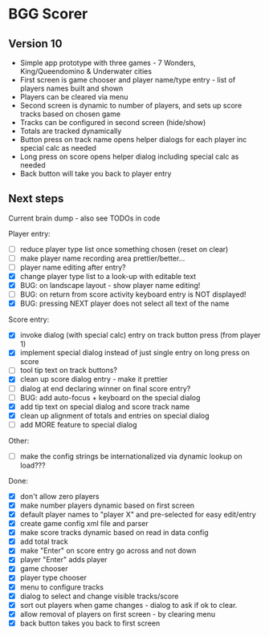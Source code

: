 # BGG Scorer

## Version 10

* Simple app prototype with three games - 7 Wonders, King/Queendomino & Underwater cities
* First screen is game chooser and player name/type entry - list of players names built and shown
* Players can be cleared via menu
* Second screen is dynamic to number of players, and sets up score tracks based on chosen game
* Tracks can be configured in second screen (hide/show)
* Totals are tracked dynamically
* Button press on track name opens helper dialogs for each player inc special calc as needed
* Long press on score opens helper dialog including special calc as needed
* Back button will take you back to player entry

## Next steps
Current brain dump - also see TODOs in code

Player entry:
- [ ] reduce player type list once something chosen (reset on clear)
- [ ] make player name recording area prettier/better...
- [ ] player name editing after entry?
- [x] change player type list to a look-up with editable text
- [x] BUG: on landscape layout - show player name editing!
- [ ] BUG: on return from score activity keyboard entry is NOT displayed!
- [x] BUG: pressing NEXT player does not select all text of the name

Score entry:
- [x] invoke dialog (with special calc) entry on track button press (from player 1)
- [x] implement special dialog instead of just single entry on long press on score
- [ ] tool tip text on track buttons?
- [x] clean up score dialog entry - make it prettier
- [ ] dialog at end declaring winner on final score entry?
- [ ] BUG: add auto-focus + keyboard on the special dialog
- [x] add tip text on special dialog and score track name
- [x] clean up alignment of totals and entries on special dialog
- [ ] add MORE feature to special dialog

Other:
- [ ] make the config strings be internationalized via dynamic lookup on load???

Done:
- [x] don't allow zero players
- [x] make number players dynamic based on first screen
- [x] default player names to "player X" and pre-selected for easy edit/entry
- [x] create game config xml file and parser
- [x] make score tracks dynamic based on read in data config
- [x] add total track
- [x] make "Enter" on score entry go across and not down
- [x] player "Enter" adds player
- [x] game chooser
- [x] player type chooser
- [x] menu to configure tracks
- [x] dialog to select and change visible tracks/score
- [x] sort out players when game changes - dialog to ask if ok to clear.
- [x] allow removal of players on first screen - by clearing menu
- [x] back button takes you back to first screen
